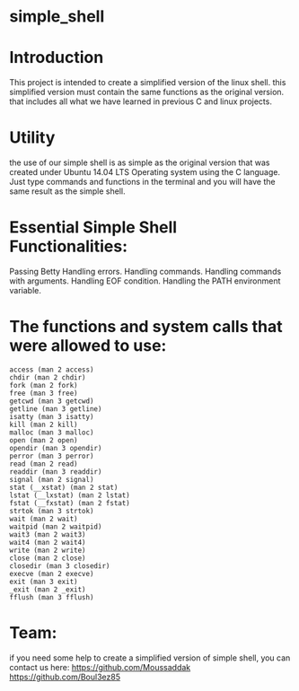 # simple_shell
# Introduction
This project is intended to create a simplified version of the linux shell. 
this simplified version must contain the same functions as the original version. that includes all what we have learned in previous C and linux projects.

# Utility
the use of our simple shell is as simple as the original version that was created under Ubuntu 14.04 LTS Operating system using the C language. Just type commands and functions in the terminal and you will have the same result as the simple shell.

# Essential Simple Shell Functionalities:
Passing Betty
Handling errors.
Handling commands.
Handling commands with arguments.
Handling EOF condition.
Handling the PATH environment variable.

# The functions and system calls that were allowed to use:

    access (man 2 access)
    chdir (man 2 chdir)
    fork (man 2 fork)
    free (man 3 free)
    getcwd (man 3 getcwd)
    getline (man 3 getline)
    isatty (man 3 isatty)
    kill (man 2 kill)
    malloc (man 3 malloc)
    open (man 2 open)
    opendir (man 3 opendir)
    perror (man 3 perror)
    read (man 2 read)
    readdir (man 3 readdir)
    signal (man 2 signal)
    stat (__xstat) (man 2 stat)
    lstat (__lxstat) (man 2 lstat)
    fstat (__fxstat) (man 2 fstat)
    strtok (man 3 strtok)
    wait (man 2 wait)
    waitpid (man 2 waitpid)
    wait3 (man 2 wait3)
    wait4 (man 2 wait4)
    write (man 2 write)
    close (man 2 close)
    closedir (man 3 closedir)
    execve (man 2 execve)
    exit (man 3 exit)
    _exit (man 2 _exit)
    fflush (man 3 fflush)

# Team:
if you need some help to create a simplified version of simple shell, you can contact us here:
https://github.com/Moussaddak
https://github.com/Boul3ez85
